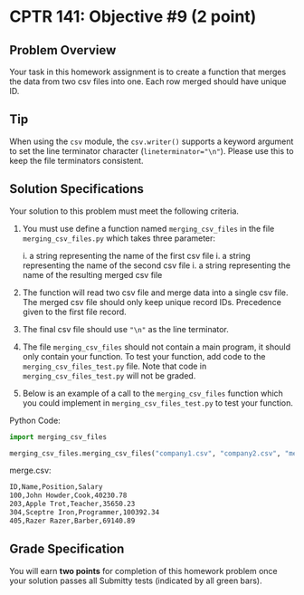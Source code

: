 # CPTR 141: Objective #9 (2 point)

## Problem Overview

Your task in this homework assignment is to create a function that merges the data from two csv files into one.
Each row merged should have unique ID.

## Tip

When using the `csv` module, the `csv.writer()` supports a keyword argument to set the line terminator character (`lineterminator="\n"`).
Please use this to keep the file terminators consistent.

## Solution Specifications

Your solution to this problem must meet the following criteria.

1. You must use define a function named `merging_csv_files` in the file `merging_csv_files.py` which takes three parameter:

    i. a string representing the name of the first csv file
    i. a string representing the name of the second csv file
    i. a string representing the name of the resulting merged csv file

1. The function will read two csv file and merge data into a single csv file.
    The merged csv file should only keep unique record IDs.
    Precedence given to the first file record.

1. The final csv file should use `"\n"` as the line terminator.

1. The file `merging_csv_files` should not contain a main program, it should only contain your function. To test your function, add code to the
`merging_csv_files_test.py` file. Note that code in `merging_csv_files_test.py` will not be graded.

1. Below is an example of a call to the `merging_csv_files` function which you could implement in `merging_csv_files_test.py` to test your function.

Python Code:
```python
import merging_csv_files

merging_csv_files.merging_csv_files("company1.csv", "company2.csv", "merge.csv")
```

merge.csv:
```html
ID,Name,Position,Salary
100,John Howder,Cook,40230.78
203,Apple Trot,Teacher,35650.23
304,Sceptre Iron,Programmer,100392.34
405,Razer Razer,Barber,69140.89

```

## Grade Specification

You will earn **two points** for completion of this homework problem once your solution passes all Submitty tests (indicated by all green bars).
